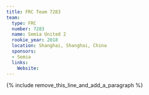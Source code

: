 ```yaml
---
title: FRC Team 7283
team:
  type: FRC
  number: 7283
  name: Semia United 2
  rookie_year: 2018
  location: Shanghai, Shanghai, China
  sponsors:
  - Semia
  links:
    Website:
---
```


{% include remove_this_line_and_add_a_paragraph %}